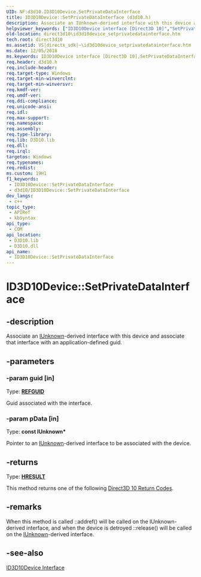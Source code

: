 ```yaml
---
UID: NF:d3d10.ID3D10Device.SetPrivateDataInterface
title: ID3D10Device::SetPrivateDataInterface (d3d10.h)
description: Associate an IUnknown-derived interface with this device and associate that interface with an application-defined guid.
helpviewer_keywords: ["ID3D10Device interface [Direct3D 10]","SetPrivateDataInterface method","ID3D10Device.SetPrivateDataInterface","ID3D10Device::SetPrivateDataInterface","SetPrivateDataInterface","SetPrivateDataInterface method [Direct3D 10]","SetPrivateDataInterface method [Direct3D 10]","ID3D10Device interface","ccad749b-460a-23ce-65bc-0e174fbf3d65","d3d10/ID3D10Device::SetPrivateDataInterface","direct3d10.id3d10device_setprivatedatainterface"]
old-location: direct3d10\id3d10device_setprivatedatainterface.htm
tech.root: direct3d10
ms.assetid: VS|directx_sdk|~\id3d10device_setprivatedatainterface.htm
ms.date: 12/05/2018
ms.keywords: ID3D10Device interface [Direct3D 10],SetPrivateDataInterface method, ID3D10Device.SetPrivateDataInterface, ID3D10Device::SetPrivateDataInterface, SetPrivateDataInterface, SetPrivateDataInterface method [Direct3D 10], SetPrivateDataInterface method [Direct3D 10],ID3D10Device interface, ccad749b-460a-23ce-65bc-0e174fbf3d65, d3d10/ID3D10Device::SetPrivateDataInterface, direct3d10.id3d10device_setprivatedatainterface
req.header: d3d10.h
req.include-header: 
req.target-type: Windows
req.target-min-winverclnt: 
req.target-min-winversvr: 
req.kmdf-ver: 
req.umdf-ver: 
req.ddi-compliance: 
req.unicode-ansi: 
req.idl: 
req.max-support: 
req.namespace: 
req.assembly: 
req.type-library: 
req.lib: D3D10.lib
req.dll: 
req.irql: 
targetos: Windows
req.typenames: 
req.redist: 
ms.custom: 19H1
f1_keywords:
 - ID3D10Device::SetPrivateDataInterface
 - d3d10/ID3D10Device::SetPrivateDataInterface
dev_langs:
 - c++
topic_type:
 - APIRef
 - kbSyntax
api_type:
 - COM
api_location:
 - D3D10.lib
 - D3D10.dll
api_name:
 - ID3D10Device::SetPrivateDataInterface
---
```


# ID3D10Device::SetPrivateDataInterface


## -description

Associate an <a href="/windows/desktop/api/unknwn/nn-unknwn-iunknown">IUnknown</a>-derived interface with this device and associate that interface with an application-defined guid.

## -parameters

### -param guid [in]

Type: <b><a href="/openspecs/windows_protocols/ms-oaut/6e7d7108-c213-40bc-8294-ac13fe68fd50">REFGUID</a></b>

Guid associated with the interface.

### -param pData [in]

Type: <b>const IUnknown*</b>

Pointer to an <a href="/windows/desktop/api/unknwn/nn-unknwn-iunknown">IUnknown</a>-derived interface to be associated with the device.

## -returns

Type: <b><a href="/windows/win32/com/structure-of-com-error-codes">HRESULT</a></b>

This method returns one of the following <a href="/windows/desktop/direct3d10/d3d10-graphics-reference-returnvalues">Direct3D 10 Return Codes</a>.

## -remarks

When this method is called ::addref() will be called on the IUnknown-derived interface, and when the device is detroyed ::release() will be called on the <a href="/windows/desktop/api/unknwn/nn-unknwn-iunknown">IUnknown</a>-derived interface.

## -see-also

<a href="/windows/desktop/api/d3d10/nn-d3d10-id3d10device">ID3D10Device Interface</a>

